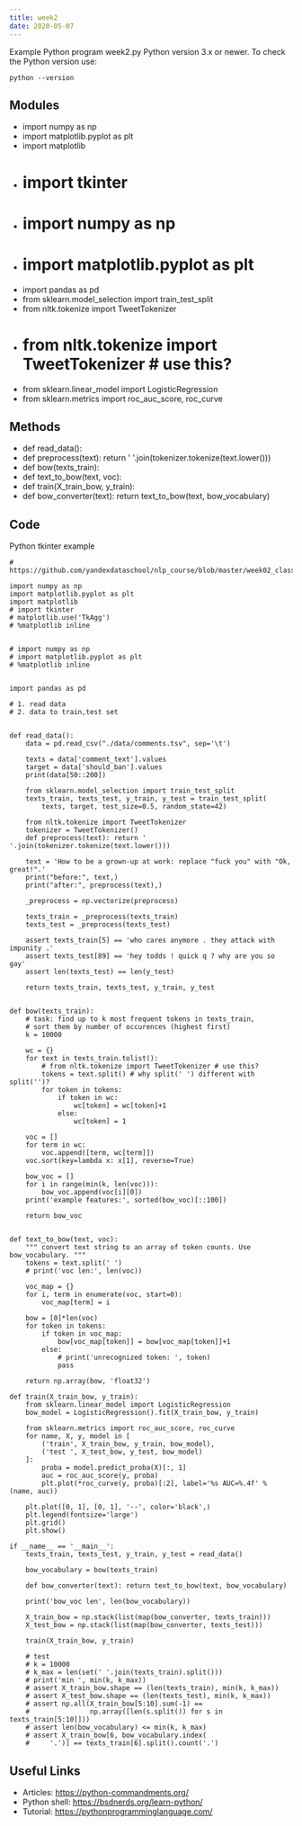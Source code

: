 ```yaml
---
title: week2
date: 2020-05-07
---
```

Example Python program week2.py
Python version 3.x or newer.
To check the Python version use:

    python --version

## Modules

* import numpy as np
* import matplotlib.pyplot as plt
* import matplotlib
* # import tkinter
* # import numpy as np
* # import matplotlib.pyplot as plt
* import pandas as pd
* from sklearn.model_selection import train_test_split
* from nltk.tokenize import TweetTokenizer
* # from nltk.tokenize import TweetTokenizer # use this?
* from sklearn.linear_model import LogisticRegression
* from sklearn.metrics import roc_auc_score, roc_curve

## Methods

* def read_data():
* def preprocess(text): return ' '.join(tokenizer.tokenize(text.lower()))
* def bow(texts_train):
* def text_to_bow(text, voc):
* def train(X_train_bow, y_train):
* def bow_converter(text): return text_to_bow(text, bow_vocabulary)

## Code

Python tkinter example

    # https://github.com/yandexdataschool/nlp_course/blob/master/week02_classification/homework_part1.ipynb
    
    import numpy as np
    import matplotlib.pyplot as plt
    import matplotlib
    # import tkinter
    # matplotlib.use('TkAgg')
    # %matplotlib inline
    
    
    # import numpy as np
    # import matplotlib.pyplot as plt
    # %matplotlib inline
    
    
    import pandas as pd
    
    # 1. read data
    # 2. data to train,test set
    
    
    def read_data():
        data = pd.read_csv("./data/comments.tsv", sep='\t')
    
        texts = data['comment_text'].values
        target = data['should_ban'].values
        print(data[50::200])
    
        from sklearn.model_selection import train_test_split
        texts_train, texts_test, y_train, y_test = train_test_split(
            texts, target, test_size=0.5, random_state=42)
    
        from nltk.tokenize import TweetTokenizer
        tokenizer = TweetTokenizer()
        def preprocess(text): return ' '.join(tokenizer.tokenize(text.lower()))
    
        text = 'How to be a grown-up at work: replace "fuck you" with "Ok, great!".'
        print("before:", text,)
        print("after:", preprocess(text),)
    
        _preprocess = np.vectorize(preprocess)
    
        texts_train = _preprocess(texts_train)
        texts_test = _preprocess(texts_test)
    
        assert texts_train[5] == 'who cares anymore . they attack with impunity .'
        assert texts_test[89] == 'hey todds ! quick q ? why are you so gay'
        assert len(texts_test) == len(y_test)
    
        return texts_train, texts_test, y_train, y_test
    
    
    def bow(texts_train):
        # task: find up to k most frequent tokens in texts_train,
        # sort them by number of occurences (highest first)
        k = 10000
    
        wc = {}
        for text in texts_train.tolist():
            # from nltk.tokenize import TweetTokenizer # use this?
            tokens = text.split() # why split(' ') different with split('')?
            for token in tokens:
                if token in wc:
                    wc[token] = wc[token]+1
                else:
                    wc[token] = 1
    
        voc = []
        for term in wc:
            voc.append([term, wc[term]])
        voc.sort(key=lambda x: x[1], reverse=True)
    
        bow_voc = []
        for i in range(min(k, len(voc))):
            bow_voc.append(voc[i][0])
        print('example features:', sorted(bow_voc)[::100])
    
        return bow_voc
    
    
    def text_to_bow(text, voc):
        """ convert text string to an array of token counts. Use bow_vocabulary. """
        tokens = text.split(' ')
        # print('voc len:', len(voc))
    
        voc_map = {}
        for i, term in enumerate(voc, start=0):
            voc_map[term] = i
    
        bow = [0]*len(voc)
        for token in tokens:
            if token in voc_map:
                bow[voc_map[token]] = bow[voc_map[token]]+1
            else:
                # print('unrecognized token: ', token)
                pass
    
        return np.array(bow, 'float32')
    
    def train(X_train_bow, y_train):
        from sklearn.linear_model import LogisticRegression
        bow_model = LogisticRegression().fit(X_train_bow, y_train)
    
        from sklearn.metrics import roc_auc_score, roc_curve
        for name, X, y, model in [
            ('train', X_train_bow, y_train, bow_model),
            ('test ', X_test_bow, y_test, bow_model)
        ]:
            proba = model.predict_proba(X)[:, 1]
            auc = roc_auc_score(y, proba)
            plt.plot(*roc_curve(y, proba)[:2], label='%s AUC=%.4f' % (name, auc))
    
        plt.plot([0, 1], [0, 1], '--', color='black',)
        plt.legend(fontsize='large')
        plt.grid()
        plt.show()
    
    if __name__ == '__main__':
        texts_train, texts_test, y_train, y_test = read_data()
    
        bow_vocabulary = bow(texts_train)
    
        def bow_converter(text): return text_to_bow(text, bow_vocabulary)
    
        print('bow_voc len', len(bow_vocabulary))
    
        X_train_bow = np.stack(list(map(bow_converter, texts_train)))
        X_test_bow = np.stack(list(map(bow_converter, texts_test)))
    
        train(X_train_bow, y_train)
    
        # test 
        # k = 10000
        # k_max = len(set(' '.join(texts_train).split()))
        # print('min ', min(k, k_max))
        # assert X_train_bow.shape == (len(texts_train), min(k, k_max))
        # assert X_test_bow.shape == (len(texts_test), min(k, k_max))
        # assert np.all(X_train_bow[5:10].sum(-1) ==
        #               np.array([len(s.split()) for s in texts_train[5:10]]))
        # assert len(bow_vocabulary) <= min(k, k_max)
        # assert X_train_bow[6, bow_vocabulary.index(
        #     '.')] == texts_train[6].split().count('.')
    
    
    

## Useful Links

- Articles: https://python-commandments.org/
- Python shell: https://bsdnerds.org/learn-python/
- Tutorial: https://pythonprogramminglanguage.com/
